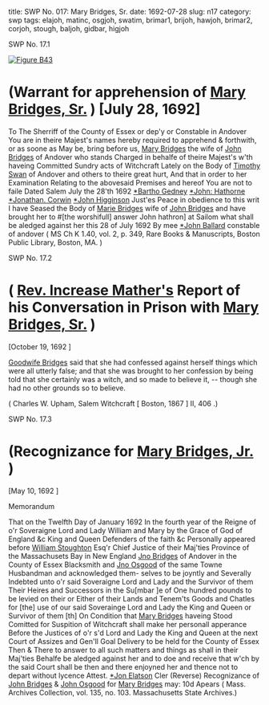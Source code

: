 title: SWP No. 017: Mary Bridges, Sr.
date: 1692-07-28
slug: n17
category: swp
tags: elajoh, matinc, osgjoh, swatim, brimar1, brijoh, hawjoh, brimar2, corjoh, stough, baljoh, gidbar, higjoh




<div markdown class="doc" id="n17.1">

<div class="doc_id">SWP No. 17.1</div>



<span markdown class="figure">[![Figure B43](archives/BPL/gifs/B43.gif)](archives/BPL/LARGE/B43.jpg)</span>


# (Warrant for apprehension of [Mary Bridges, Sr.](/tag/brimar1.html) ) [July 28, 1692]
To The Sherriff of the County of Essex or dep'y or Constable in  Andover
You are in theire Majest's names hereby required to apprehend  & forthwith, or as soone as May be, bring before us, [Mary Bridges](/tag/brimar1.html) the  wife of [John Bridges](/tag/brijoh.html) of Andover who stands Charged in behalfe of  theire Majest's w'th haveing Committed Sundry acts of Witchcraft  Lately on the Body of [Timothy Swan](/tag/swatim.html) of Andover and others to  theire great hurt, And that in order to her Examination Relating  to the abovesaid Premises and hereof You are not to faile Dated  Salem July the 28'th 1692
[*Bartho Gedney](/tag/gidbar.html)  [*John: Hathorne](/tag/hawjoh.html)  [*Jonathan. Corwin](/tag/corjoh.html)  [*John Higginson](/tag/higjoh.html)  Just'es Peace in obedience to this writ I have Seased the Body of [Marie Bridges](/tag/brimar1.html)  wife of [John Bridges](/tag/brijoh.html) and have brought her to #[the worshifull] answer John hathron] at Sailom  what shall be aledged against her this 28 of July 1692 By mee [*John Ballard](/tag/baljoh.html)  constable of andover ( MS Ch K 1.40, vol. 2, p. 349, Rare Books & Manuscripts, Boston Public Library, Boston, MA. )

</div>



<div markdown class="doc" id="n17.2">

<div class="doc_id">SWP No. 17.2</div>


# ( [Rev. Increase Mather's](/tag/matinc.html) Report of his Conversation  in Prison with [Mary Bridges, Sr.](/tag/brimar1.html) )

[October 19, 1692 ]

[Goodwife Bridges](/tag/brimar1.html) said that she had confessed against herself  things which were all utterly false; and that she was brought to  her confession by being told that she certainly was a witch, and so  made to believe it, -- though she had no other grounds so to believe.

( Charles W. Upham,  Salem Witchcraft [ Boston, 1867 ] II, 406 .)


</div>



<div markdown class="doc" id="n17.3">

<div class="doc_id">SWP No. 17.3</div>


# (Recognizance for [Mary Bridges, Jr.](/tag/brimar2.html) )

[May 10, 1692 ]

Memorandum 

That on the Twelfth Day of January 1692 In the fourth year of the  Reigne of o'r Soveraigne Lord and Lady William and Mary by the  Grace of God of England &c King and Queen Defenders of the faith  &c Personally appeared before [William Stoughton](/tag/stough.html) Esq'r Chief Justice  of their Maj'ties Province of the Massachusets Bay in New England  [Jno Bridges](/tag/brijoh.html) of Andover in the County of Essex Blacksmith and [Jno Osgood](/tag/osgjoh.html) of the same Towne Husbandman and acknowledged them-  selves to be joyntly and Severally Indebted unto o'r said Soveraigne  Lord and Lady and the Survivor of them Their Heires and Successors  in the Su[mbar ]e of One hundred pounds to be levied on their or Either  of their Lands and Tenem'ts Goods and Chatles for [the] use of our  said Soverainge Lord and Lady the King and Queen or Survivor of  them [th] On Condition that [Mary Bridges](/tag/brimar2.html) haveing Stood Comitted for  Suspition of Witchcraft shall make her personall apperance Before  the Justices of o'r s'd Lord and Lady the King and Queen at the  next Court of Assizes and Gen'll Goal Delivery to be held for the  County of Essex Then & There to answer to all such matters and  things as shall in their Maj'ties Behalfe be aledged against her and to  doe and receive that w'ch by the said Court shall be then and there  enjoyned her and thence not to depart without lycence
Attest.  [*Jon Elatson](/tag/elajoh.html) Cler (Reverse) Recognizance of [John Bridges](/tag/brijoh.html) & [John Osgood](/tag/osgjoh.html) for [Mary Bridges](/tag/brimar2.html) may: 10d Apears  ( Mass. Archives Collection, vol. 135, no. 103. Massachusetts State Archives.)

</div>

